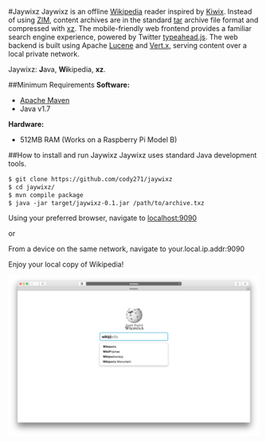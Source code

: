 #Jaywixz
Jaywixz is an offline [Wikipedia](https://wikipedia.org) reader inspired by [Kiwix](http://kiwix.org). Instead of using [ZIM](http://openzim.org), content archives are in the standard [tar](https://en.wikipedia.org/wiki/Tar_(computing)) archive file format and compressed with [xz](http://tukaani.org/xz/). The mobile-friendly web frontend provides a familiar search engine experience, powered by Twitter [typeahead.js](https://github.com/twitter/typeahead.js). The web backend is built using Apache [Lucene](https://lucene.apache.org/) and [Vert.x](http://vertx.io/), serving content over a local private network.

Jaywixz: <b>J</b>ava, <b>Wi</b>kipedia, <b>xz</b>.

##Minimum Requirements
**Software:**
* [Apache Maven](https://maven.apache.org/)
* Java v1.7

**Hardware:**
* 512MB RAM (Works on a Raspberry Pi Model B)

##How to install and run Jaywixz
Jaywixz uses standard Java development tools.
```
$ git clone https://github.com/cody271/jaywixz
$ cd jaywixz/
$ mvn compile package
$ java -jar target/jaywixz-0.1.jar /path/to/archive.txz
```
Using your preferred browser, navigate to [localhost:9090](http://localhost:9090)

or

From a device on the same network, navigate to your.local.ip.addr:9090

Enjoy your local copy of Wikipedia!

![](https://raw.githubusercontent.com/cody271/jaywixz/master/screenshots/safari%20v8.0.6%202%202015-09-28.png)
